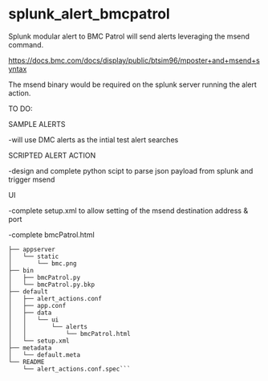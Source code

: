 # splunk_alert_bmcpatrol
Splunk modular alert to BMC Patrol will send alerts leveraging the msend command. 

https://docs.bmc.com/docs/display/public/btsim96/mposter+and+msend+syntax

The msend binary would be required on the splunk server running the alert action. 

TO DO:

SAMPLE ALERTS

-will use DMC alerts as the intial test alert searches

SCRIPTED ALERT ACTION

-design and complete python scipt to parse json payload from splunk and trigger msend

UI

-complete setup.xml to allow setting of the msend destination address & port

-complete bmcPatrol.html 



```alert_bmcpatrol/
├── appserver
│   └── static
│       └── bmc.png
├── bin
│   ├── bmcPatrol.py
│   └── bmcPatrol.py.bkp
├── default
│   ├── alert_actions.conf
│   ├── app.conf
│   ├── data
│   │   └── ui
│   │       └── alerts
│   │           └── bmcPatrol.html
│   └── setup.xml
├── metadata
│   └── default.meta
└── README
    └── alert_actions.conf.spec```
